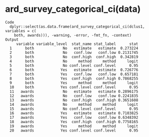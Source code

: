 # ard_survey_categorical_ci(data)

    Code
      dplyr::select(as.data.frame(ard_survey_categorical_ci(dclus1, variables = c(
        both, awards))), -warning, -error, -fmt_fn, -context)
    Output
         variable variable_level  stat_name stat_label      stat
      1      both             No   estimate   estimate  0.273224
      2      both             No   conf.low   conf.low 0.2131745
      3      both             No  conf.high  conf.high  0.342819
      4      both             No     method     method     logit
      5      both             No conf.level conf.level      0.95
      6      both            Yes   estimate   estimate  0.726776
      7      both            Yes   conf.low   conf.low  0.657181
      8      both            Yes  conf.high  conf.high 0.7868255
      9      both            Yes     method     method     logit
      10     both            Yes conf.level conf.level      0.95
      11   awards             No   estimate   estimate 0.2896175
      12   awards             No   conf.low   conf.low 0.2241835
      13   awards             No  conf.high  conf.high 0.3651608
      14   awards             No     method     method     logit
      15   awards             No conf.level conf.level      0.95
      16   awards            Yes   estimate   estimate 0.7103825
      17   awards            Yes   conf.low   conf.low 0.6348392
      18   awards            Yes  conf.high  conf.high 0.7758165
      19   awards            Yes     method     method     logit
      20   awards            Yes conf.level conf.level      0.95

